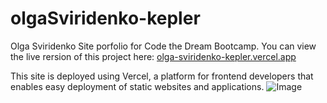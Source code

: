 # olgaSviridenko-kepler
Olga Sviridenko Site porfolio for Code the Dream Bootcamp.
You can view the live rersion of this project 
here: [olga-sviridenko-kepler.vercel.app](https://olga-sviridenko-kepler.vercel.app/)

This site is deployed using Vercel, a platform for frontend developers that enables easy deployment of static websites and applications.
![Image](https://github.com/user-attachments/assets/7d8d8c91-a208-42b6-9d8a-8fb6d830ef8f)

